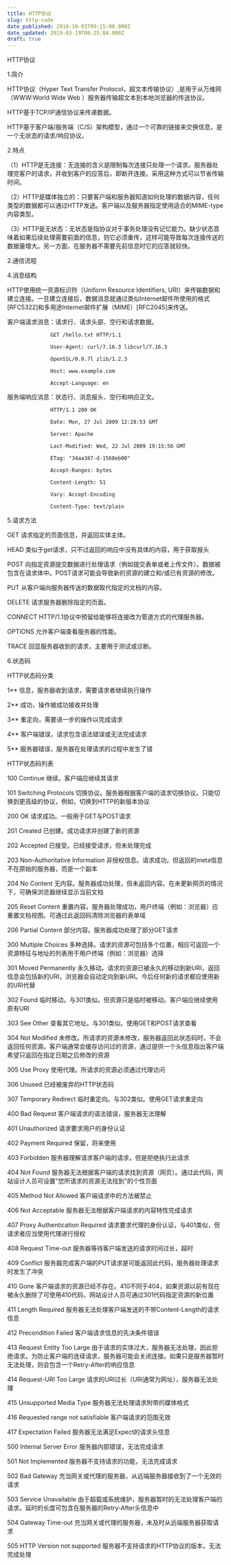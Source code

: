 ```yaml
---
title: HTTP协议
slug: http-code
date_published: 2018-10-03T09:15:00.000Z
date_updated: 2019-03-19T08:25:04.000Z
draft: true
---
```


HTTP协议

1.简介

HTTP协议（Hyper Text Transfer Protocol，超文本传输协议）,是用于从万维网（WWW:World Wide Web ）服务器传输超文本到本地浏览器的传送协议。

HTTP基于TCP/IP通信协议来传递数据。

HTTP基于客户端/服务端（C/S）架构模型，通过一个可靠的链接来交换信息，是一个无状态的请求/响应协议。

2.特点

（1）HTTP是无连接：无连接的含义是限制每次连接只处理一个请求。服务器处理完客户的请求，并收到客户的应答后，即断开连接。采用这种方式可以节省传输时间。

（2）HTTP是媒体独立的：只要客户端和服务器知道如何处理的数据内容，任何类型的数据都可以通过HTTP发送。客户端以及服务器指定使用适合的MIME-type内容类型。

（3）HTTP是无状态：无状态是指协议对于事务处理没有记忆能力。缺少状态意味着如果后续处理需要前面的信息，则它必须重传，这样可能导致每次连接传送的数据量增大。另一方面，在服务器不需要先前信息时它的应答就较快。

2.通信流程

4.消息结构

HTTP使用统一资源标识符（Uniform Resource Identifiers, URI）来传输数据和建立连接。一旦建立连接后，数据消息就通过类似Internet邮件所使用的格式[RFC5322]和多用途Internet邮件扩展（MIME）[RFC2045]来传送。

客户端请求消息：请求行、请求头部、空行和请求数据。

                  GET /hello.txt HTTP/1.1          
    
                  User-Agent: curl/7.16.3 libcurl/7.16.3          
    
                  OpenSSL/0.9.7l zlib/1.2.3          
    
                  Host: www.example.com 
    
                  Accept-Language: en  
    

服务端响应消息：状态行、消息报头、空行和响应正文。

                  HTTP/1.1 200 OK         
    
                  Date: Mon, 27 Jul 2009 12:28:53 GMT         
    
                  Server: Apache         
    
                  Last-Modified: Wed, 22 Jul 2009 19:15:56 GMT         
    
                  ETag: "34aa387-d-1568eb00"         
    
                  Accept-Ranges: bytes         
    
                  Content-Length: 51         
    
                  Vary: Accept-Encoding         
    
                  Content-Type: text/plain         
    

5.请求方法

GET 请求指定的页面信息，并返回实体主体。

HEAD    类似于get请求，只不过返回的响应中没有具体的内容，用于获取报头

POST  向指定资源提交数据进行处理请求（例如提交表单或者上传文件）。数据被包含在请求体中。POST请求可能会导致新的资源的建立和/或已有资源的修改。

PUT 从客户端向服务器传送的数据取代指定的文档的内容。

DELETE  请求服务器删除指定的页面。

CONNECT HTTP/1.1协议中预留给能够将连接改为管道方式的代理服务器。

OPTIONS 允许客户端查看服务器的性能。

TRACE   回显服务器收到的请求，主要用于测试或诊断。

6.状态码

HTTP状态码分类

1** 信息，服务器收到请求，需要请求者继续执行操作

2** 成功，操作被成功接收并处理

3** 重定向，需要进一步的操作以完成请求

4** 客户端错误，请求包含语法错误或无法完成请求

5** 服务器错误，服务器在处理请求的过程中发生了错

HTTP状态码列表

100 Continue    继续。客户端应继续其请求

101 Switching Protocols 切换协议。服务器根据客户端的请求切换协议。只能切换到更高级的协议，例如，切换到HTTP的新版本协议

200 OK  请求成功。一般用于GET与POST请求

201 Created 已创建。成功请求并创建了新的资源

202 Accepted    已接受。已经接受请求，但未处理完成

203 Non-Authoritative Information   非授权信息。请求成功。但返回的meta信息不在原始的服务器，而是一个副本

204 No Content  无内容。服务器成功处理，但未返回内容。在未更新网页的情况下，可确保浏览器继续显示当前文档

205 Reset Content   重置内容。服务器处理成功，用户终端（例如：浏览器）应重置文档视图。可通过此返回码清除浏览器的表单域

206 Partial Content 部分内容。服务器成功处理了部分GET请求

300 Multiple Choices    多种选择。请求的资源可包括多个位置，相应可返回一个资源特征与地址的列表用于用户终端（例如：浏览器）选择

301 Moved Permanently   永久移动。请求的资源已被永久的移动到新URI，返回信息会包括新的URI，浏览器会自动定向到新URI。今后任何新的请求都应使用新的URI代替

302 Found   临时移动。与301类似。但资源只是临时被移动。客户端应继续使用原有URI

303 See Other   查看其它地址。与301类似。使用GET和POST请求查看

304 Not Modified    未修改。所请求的资源未修改，服务器返回此状态码时，不会返回任何资源。客户端通常会缓存访问过的资源，通过提供一个头信息指出客户端希望只返回在指定日期之后修改的资源

305 Use Proxy   使用代理。所请求的资源必须通过代理访问

306 Unused  已经被废弃的HTTP状态码

307 Temporary Redirect  临时重定向。与302类似。使用GET请求重定向

400 Bad Request 客户端请求的语法错误，服务器无法理解

401 Unauthorized    请求要求用户的身份认证

402 Payment Required    保留，将来使用

403 Forbidden   服务器理解请求客户端的请求，但是拒绝执行此请求

404 Not Found   服务器无法根据客户端的请求找到资源（网页）。通过此代码，网站设计人员可设置"您所请求的资源无法找到"的个性页面

405 Method Not Allowed  客户端请求中的方法被禁止

406 Not Acceptable  服务器无法根据客户端请求的内容特性完成请求

407 Proxy Authentication Required   请求要求代理的身份认证，与401类似，但请求者应当使用代理进行授权

408 Request Time-out    服务器等待客户端发送的请求时间过长，超时

409 Conflict    服务器完成客户端的PUT请求是可能返回此代码，服务器处理请求时发生了冲突

410 Gone    客户端请求的资源已经不存在。410不同于404，如果资源以前有现在被永久删除了可使用410代码，网站设计人员可通过301代码指定资源的新位置

411 Length Required 服务器无法处理客户端发送的不带Content-Length的请求信息

412 Precondition Failed 客户端请求信息的先决条件错误

413 Request Entity Too Large    由于请求的实体过大，服务器无法处理，因此拒绝请求。为防止客户端的连续请求，服务器可能会关闭连接。如果只是服务器暂时无法处理，则会包含一个Retry-After的响应信息

414 Request-URI Too Large   请求的URI过长（URI通常为网址），服务器无法处理

415 Unsupported Media Type  服务器无法处理请求附带的媒体格式

416 Requested range not satisfiable 客户端请求的范围无效

417 Expectation Failed  服务器无法满足Expect的请求头信息

500 Internal Server Error   服务器内部错误，无法完成请求

501 Not Implemented 服务器不支持请求的功能，无法完成请求

502 Bad Gateway 充当网关或代理的服务器，从远端服务器接收到了一个无效的请求

503 Service Unavailable 由于超载或系统维护，服务器暂时的无法处理客户端的请求。延时的长度可包含在服务器的Retry-After头信息中

504 Gateway Time-out    充当网关或代理的服务器，未及时从远端服务器获取请求

505 HTTP Version not supported  服务器不支持请求的HTTP协议的版本，无法完成处理
